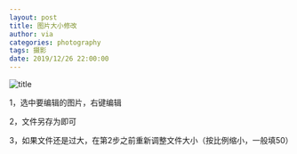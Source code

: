 ```yaml
---
layout: post
title: 图片大小修改
author: via
categories: photography 
tags: 摄影
date: 2019/12/26 22:00:00
---
```


![title](https://image.sideproject.cn/titlex/titlex_161.jpg)

1，选中要编辑的图片，右键编辑

2，文件另存为即可

3，如果文件还是过大，在第2步之前重新调整文件大小（按比例缩小，一般填50）